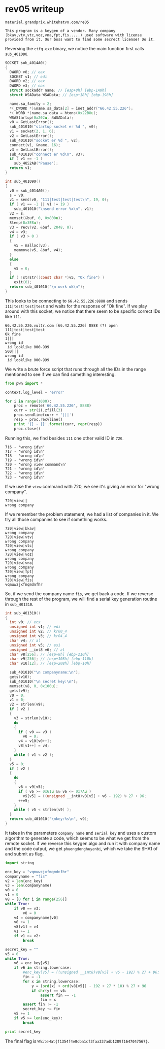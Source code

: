 rev05 writeup
===============

```
material.grandprix.whitehatvn.com/re05

This program is a keygen of a vendor. Many company (bkav,vtv,vtc,voz,vna,fpt,fis.....) used software with license provided from it. Our boss want to find some secrect license! Do it.
```

Reversing the `ctfq.exe` binary, we notice the main function first calls `sub_401090`.

```c
SOCKET sub_4014A0()
{
  DWORD v0; // eax
  SOCKET v1; // edi
  DWORD v2; // eax
  DWORD v3; // eax
  struct sockaddr name; // [esp+8h] [ebp-1A8h]
  struct WSAData WSAData; // [esp+18h] [ebp-198h]

  name.sa_family = 2;
  *(_DWORD *)&name.sa_data[2] = inet_addr("66.42.55.226");
  *(_WORD *)name.sa_data = htons(0x22B8u);
  WSAStartup(0x202u, &WSAData);
  v0 = GetLastError();
  sub_401010("startup socket er %d ", v0);
  v1 = socket(2, 1, 6);
  v2 = GetLastError();
  sub_401010("socket er %d ", v2);
  connect(v1, &name, 16);
  v3 = GetLastError();
  sub_401010("connect er %d\n", v3);
  if ( v1 == -1 )
    sub_4052AB("Pause");
  return v1;
}

int sub_401090()
{
  v0 = sub_4014A0();
  s = v0;
  v1 = send(v0, "111|test|test|test\n", 19, 0);
  if ( v1 == -1 || v1 != 19 )
    sub_401010("\nsend error %x\n", v1);
  v2 = s;
  memset(&buf, 0, 0x800u);
  Sleep(0x3E8u);
  v3 = recv(v2, &buf, 2048, 0);
  v4 = v3;
  if ( v3 > 0 )
  {
    v5 = malloc(v3);
    memmove(v5, &buf, v4);
  }
  else
  {
    v5 = 0;
  }
  if ( !strstr((const char *)v5, "Ok fine") )
    exit(0);
  return sub_401010("\n work ok\n");
}
```

This looks to be connecting to `66.42.55.226:8888` and sends `111|test|test|test` and waits
for the response of "Ok fine". If we play around with this socket, we notice that there seem to be
specific correct IDs like `111`.

```
66.42.55.226.vultr.com [66.42.55.226] 8888 (?) open
111|test|test|test
Ok fine
1|||
wrong id
 id looklike 000-999
500|||
wrong id
 id looklike 000-999
```

We write a brute force script that runs through all the IDs in the range mentioned to see if we
can find something interesting.

```py
from pwn import *

context.log_level = 'error'

for i in range(1000):
    proc = remote('66.42.55.226', 8888)
    curr = str(i).zfill(3)
    proc.sendline(curr + '|||')
    resp = proc.recvline()
    print '{} - {}'.format(curr, repr(resp))
    proc.close()
```

Running this, we find besides `111` one other valid ID in `720`.

```
716 - 'wrong id\n'
717 - 'wrong id\n'
718 - 'wrong id\n'
719 - 'wrong id\n'
720 - 'wrong view command\n'
721 - 'wrong id\n'
722 - 'wrong id\n'
723 - 'wrong id\n'
```

If we use the `view` command with 720, we see it's giving an error for "wrong company".

```
720|view||
wrong company
```

If we remember the problem statement, we had a list of companies in it. We try all those companies
to see if something works.

```
720|view|bkav|
wrong company
720|view|vtv|
wrong company
720|view|vtc|
wrong company
720|view|voz|
wrong company
720|view|vna|
wrong company
720|view|fpt|
wrong company
720|view|fis|
vqmuwzjxfmqmdnfhr
```

So, if we send the company name `fis`, we get back a code. If we reverse through the rest of the
program, we will find a serial key generation routine in `sub_401310`.

```c
int sub_401310()
{
  int v0; // ecx
  unsigned int v1; // edi
  unsigned int v2; // kr00_4
  unsigned int v3; // kr04_4
  char v4; // al
  unsigned int v5; // esi
  unsigned __int8 v6; // al
  char v8[256]; // [esp+8h] [ebp-210h]
  char v9[256]; // [esp+108h] [ebp-110h]
  char v10[12]; // [esp+208h] [ebp-10h]

  sub_401010("\n companyname:\n");
  gets(v10);
  sub_401010("\n secret key:\n");
  memset(v8, 0, 0x100u);
  gets(v9);
  v0 = 0;
  v1 = 0;
  v2 = strlen(v9);
  if ( v2 )
  {
    v3 = strlen(v10);
    do
    {
      if ( v0 == v3 )
        v0 = 0;
      v4 = v10[v0++];
      v8[v1++] = v4;
    }
    while ( v1 < v2 );
  }
  v5 = 0;
  if ( v2 )
  {
    do
    {
      v6 = v9[v5];
      if ( v6 >= 0x61u && v6 <= 0x7Au )
        v9[v5] = ((unsigned __int8)v8[v5] + v6 - 192) % 27 + 96;
      ++v5;
    }
    while ( v5 < strlen(v9) );
  }
  return sub_401010("\nkey:%s\n", v9);
}
```

It takes in the parameters `company name` and `serial key` and uses a custom algorithm to generate
a code, which seems to be what we get from the remote socket. If we reverse this keygen algo and run
it with company name and the code output, we get `phuongdonghuyenbi`, which we take the SHA1 of and
submit as flag.

```py
import string

enc_key = "vqmuwzjxfmqmdnfhr"
companyname = "fis"
v2 = len(enc_key)
v3 = len(companyname)
v0 = 0
v1 = 0
v8 = [0 for i in range(256)]
while True:
    if v0 == v3:
        v0 = 0
    v4 = companyname[v0]
    v0 += 1
    v8[v1] = v4
    v1 += 1
    if v1 >= v2:
        break

secret_key = ""
v5 = 0
while True:
    v6 = enc_key[v5]
    if v6 in string.lowercase:
        #enc_key[v5] = ((unsigned __int8)v8[v5] + v6 - 192) % 27 + 96;
        fin = -1
        for x in string.lowercase:
            y = (ord(x) + ord(v8[v5]) - 192 + 27 * 10) % 27 + 96
            if chr(y) == v6:
                assert fin == -1
                fin = x
        assert fin != -1
        secret_key += fin
    v5 += 1
    if v5 >= len(enc_key):
        break

print secret_key
```

The final flag is `WhiteHat{f1354f4e0cba1cf3faa337adb1289f1647047567}`.
